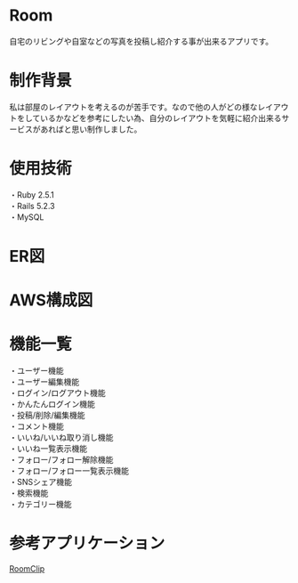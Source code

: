 # Room

自宅のリビングや自室などの写真を投稿し紹介する事が出来るアプリです。

# 制作背景
私は部屋のレイアウトを考えるのが苦手です。なので他の人がどの様なレイアウトをしているかなどを参考にしたい為、自分のレイアウトを気軽に紹介出来るサービスがあればと思い制作しました。

# 使用技術
・Ruby 2.5.1   
・Rails 5.2.3  
・MySQL

# ER図

# AWS構成図

# 機能一覧
・ユーザー機能  
・ユーザー編集機能  
・ログイン/ログアウト機能  
・かんたんログイン機能  
・投稿/削除/編集機能  
・コメント機能   
・いいね/いいね取り消し機能  
・いいね一覧表示機能  
・フォロー/フォロー解除機能  
・フォロー/フォロー一覧表示機能  
・SNSシェア機能  
・検索機能  
・カテゴリー機能




# 参考アプリケーション

[RoomClip](https://roomclip.jp/)
